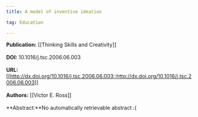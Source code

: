 ```yaml
---
title: A model of inventive ideation

tag: Education

---
```


**Publication:** [[Thinking Skills and Creativity]]<br><br>**DOI:** 10.1016/j.tsc.2006.06.003                                        
<br>**URL:**[[http://dx.doi.org/10.1016/j.tsc.2006.06.003::http://dx.doi.org/10.1016/j.tsc.2006.06.003]]<br><br>**Authors:** [[Victor E. Ross]] <br><br>**Abstract:**No automatically retrievable abstract :(


